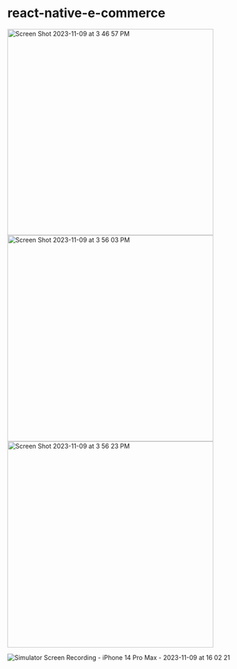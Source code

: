 # react-native-e-commerce

<img width="464" alt="Screen Shot 2023-11-09 at 3 46 57 PM" src="https://github.com/HussainAbuwala/react-native-e-commerce/assets/77569166/8339c22a-b7ab-4ed6-abe8-5f4d53126f97">
<img width="464" alt="Screen Shot 2023-11-09 at 3 56 03 PM" src="https://github.com/HussainAbuwala/react-native-e-commerce/assets/77569166/2db15c67-fc08-4243-b18b-6633e4a81995">
<img width="464" alt="Screen Shot 2023-11-09 at 3 56 23 PM" src="https://github.com/HussainAbuwala/react-native-e-commerce/assets/77569166/01c5a6ac-bc59-406d-b11d-54728f3063bd">

![Simulator Screen Recording - iPhone 14 Pro Max - 2023-11-09 at 16 02 21](https://github.com/HussainAbuwala/react-native-e-commerce/assets/77569166/4184cacf-66a8-4b67-abf8-9141de86d184)
